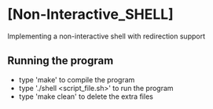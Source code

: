 # [Non-Interactive_SHELL]
 Implementing a non-interactive shell with redirection support 
 
 ## Running the program  
 * type 'make' to compile the program
 * type './shell <script_file.sh>' to run the program
 * type 'make clean' to delete the extra files
 
 
 
